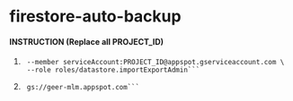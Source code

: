 # firestore-auto-backup

#### INSTRUCTION (Replace all PROJECT_ID)
1. ```gcloud projects add-iam-policy-binding PROJECT_ID \
    --member serviceAccount:PROJECT_ID@appspot.gserviceaccount.com \
    --role roles/datastore.importExportAdmin```
2. ```gsutil iam ch serviceAccount:PROJECT_ID@appspot.gserviceaccount.com:admin \
    gs://geer-mlm.appspot.com```
